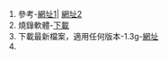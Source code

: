 1. 參考-[網址1](https://www.youtube.com/watch?v=7xlgVrhMhEU)| [網址2](https://www.youtube.com/watch?v=8C6dKREbO70&t)
2. 燒錄軟體-[下載](https://etcher.balena.io/)
3. 下載最新檔案，適用任何版本-1.3g-[網址](https://nightly.odoo.com/master/iotbox/)
4. 
